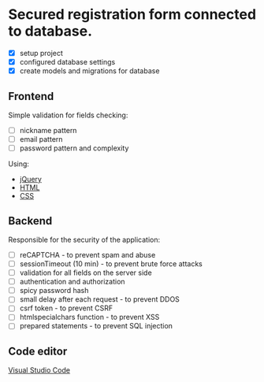 # Secured registration form connected to database.

- [x] setup project
- [x] configured database settings
- [x] create models and migrations for database

## Frontend

Simple validation for fields checking:
- [ ] nickname pattern
- [ ] email pattern
- [ ] password pattern and complexity

Using:
- [jQuery](https://jquery.com/)
- [HTML](https://devdocs.io/html/)
- [CSS](https://devdocs.io/css/)


## Backend

Responsible for the security of the application:
- [ ] reCAPTCHA - to prevent spam and abuse
- [ ] sessionTimeout (10 min) - to prevent brute force attacks
- [ ] validation for all fields on the server side
- [ ] authentication and authorization
- [ ] spicy password hash
- [ ] small delay after each request - to prevent DDOS
- [ ] csrf token - to prevent CSRF
- [ ] htmlspecialchars function - to prevent XSS 
- [ ] prepared statements - to prevent SQL injection 

## Code editor

[Visual Studio Code](https://visualstudio.microsoft.com/)
